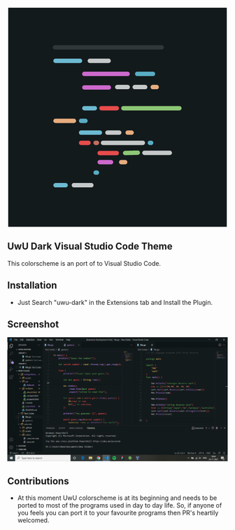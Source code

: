 <p align="center"> 
	<img src="assets/extension-marketplace-icon.png" alt="uwu-code"> 
</p> 

## UwU Dark Visual Studio Code Theme
This colorscheme is an port of to Visual Studio Code. 

## Installation 
- Just Search "uwu-dark" in the Extensions tab and Install the Plugin. 

## Screenshot 
<img src="assets/uwu-vscode.png" alt="uwu-vscode"> 

## Contributions 
-  At this moment UwU colorscheme is at its beginning and needs to be ported to most of the programs used in day to day life. So, if anyone of you feels you can port it to your favourite programs then PR's heartily welcomed.


